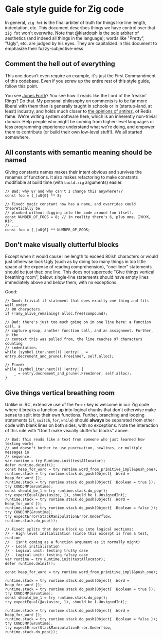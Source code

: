 # Gale style guide for Zig code

In general, `zig fmt` is the final arbiter of truth for things like line
length, indentation, etc. This document describes things we have control over
that `zig fmt` won't overwrite. Note that @klardotsh is the sole arbiter of
aesthetics (and indeed all things in the language); words like "Pretty",
"Ugly", etc. are judged by his eyes. They are capitalized in this document to
emphasize their fuzzy-subjective-ness.

## Comment the hell out of everything

This one doesn't even require an example, it's just the First Commandment of
this codebase. Even if you screw up the entire rest of this style guide, follow
this point.

You see [Jones Forth](https://github.com/nornagon/jonesforth)? You see how it
reads like the Lord of the freakin' Rings? Do that. My personal philosophy on
comments is to be far more liberal with them than is generally taught in
schools or in (startup-land, at least) industry, and holds much closer to [the
opinions of antirez](http://antirez.com/news/124), of Redis fame. We're writing
system software here, which is an inherently non-trivial domain. Help people
who might be coming from higher-level languages or less programming experience
understand what we're doing, and empower them to contribute (or build their own
low-level stuff!). We all started somewhere.

## All constants with semantic meaning should be named

Giving constants names makes their intent obvious and survives the renames of
functions. It also makes refactoring to make constants modifiable at build time
(with `build.zig` arguments) easier.

```zig
// Bad: why 8? and why can't I change this anywhere???
const foo = [_]u8{0} ** 8;

// Fixed: magic constant now has a name, and overrides could theoretically be
// plumbed without digging into the code around foo itself.
const NUMBER_OF_FOOS = 8; // in reality there's 6, plus one. IYKYK, RIP.
// ...
const foo = [_]u8{0} ** NUMBER_OF_FOOS;
```

## Don't make visually clutterful blocks

Except when it would cause line length to exceed 80ish characters or would just
otherwise look Ugly (such as by doing too many things in too little space at
the expense of reading comprehension), "one-liner" statements should be just
that: one line. This does not supercede "Give things vertical breathing room",
below: single-line statements should have empty lines immediately above and
below them, with no exceptions.

Good:

```zig
// Good: trivial if statement that does exactly one thing and fits well under
// 80 characters.
if (!any_alive_remaining) alloc.free(compound);

// Bad: there's just too much going on in one line here: a function call, a
// capture group, another function call, and an assignment. Further, in the
// context this was pulled from, the line reaches 97 characters counting
// indentation.
while (symbol_iter.next()) |entry| _ = entry.decrement_and_prune(.FreeInner, self.alloc);

// Fixed:
while (symbol_iter.next()) |entry| {
    _ = entry.decrement_and_prune(.FreeInner, self.alloc);
}
```

## Give things vertical breathing room

Unlike in IRC, extensive use of the `Enter` key is welcome in our Zig code
where it breaks a function up into logical chunks that don't otherwise make
sense to split into their own functions. Further, branching and looping
statements (`if`, `switch`, `for`, `while`) should **always** be separated from
other code with blank lines on both sides, with no exceptions. Note the
interaction of this rule with "Don't make visually clutterful blocks" above.

```zig
// Bad: This reads like a text from someone who just learned how texting works
// and doesn't bother to use punctuation, newlines, or multiple messages in
// sequence.
var runtime = try Runtime.init(testAllocator);
defer runtime.deinit();
const heap_for_word = try runtime.word_from_primitive_impl(&push_one);
runtime.stack = try runtime.stack.do_push(Object{ .Word = heap_for_word });
runtime.stack = try runtime.stack.do_push(Object{ .Boolean = true });
try CONDJMP(&runtime);
const should_be_1 = try runtime.stack.do_pop();
try expectEqual(@as(usize, 1), should_be_1.UnsignedInt);
runtime.stack = try runtime.stack.do_push(Object{ .Word = heap_for_word });
runtime.stack = try runtime.stack.do_push(Object{ .Boolean = false });
try CONDJMP(&runtime);
try expectError(StackManipulationError.Underflow, runtime.stack.do_pop());

// Fixed: splits that dense block up into logical sections:
// - High level initialization (since this excerpt is from a test, runtime
//   isn't coming as a function argument as it normally might)
// - Local initialization
// - Logical unit: testing truthy case
// - Logical unit: testing falsey case
var runtime = try Runtime.init(testAllocator);
defer runtime.deinit();

const heap_for_word = try runtime.word_from_primitive_impl(&push_one);

runtime.stack = try runtime.stack.do_push(Object{ .Word = heap_for_word });
runtime.stack = try runtime.stack.do_push(Object{ .Boolean = true });
try CONDJMP(&runtime);
const should_be_1 = try runtime.stack.do_pop();
try expectEqual(@as(usize, 1), should_be_1.UnsignedInt);

runtime.stack = try runtime.stack.do_push(Object{ .Word = heap_for_word });
runtime.stack = try runtime.stack.do_push(Object{ .Boolean = false });
try CONDJMP(&runtime);
try expectError(StackManipulationError.Underflow, runtime.stack.do_pop());
```

